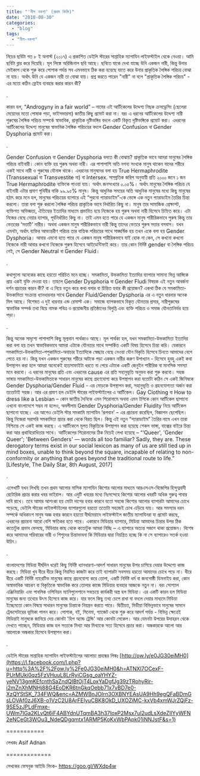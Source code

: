 ```yaml
---
title: "'নীল নকশা' (প্রথম কিস্তি)"
date: "2018-08-30"
categories: 
  - "blog"
tags: 
  - "নীল-নকশা"
---
```


নিচের ছবিটা গত ৮ ই অগাস্ট (২০১৭) এ প্রকাশিত ডেইলি স্টারের সাপ্তাহিক ম্যাগাযিন লাইফস্টাইল থেকে নেওয়া। আমি ছবিটা ব্লার করে দিয়েছি। মূল লিঙ্কে অরিজিনাল ছবি আছে। ছবিতে যাকে দেখা যাচ্ছে উনি একজন নারী, কিন্তু উনার মেইকাপ থেকে শুরু করে পোশাক পর্যন্ত সব এমনভাবে ঠিক করা হয়েছে যাতে করে উনার প্রাকৃতিক লৈঙ্গিক পরিচয় বোঝা না যায়। অর্থাৎ উনি যে একজন নারী তা বোঝা যায়। প্রশ্ন করতে পারেন "নারী" না বলে "প্রাকৃতিক লৈঙ্গিক পরিচয়" - এর মতো কঠিন ফ্রেইয ব্যবহার করার কারন কী? 

.

কারন হল, “Androgyny in a fair world” – নামের এই আর্টিকেলের উদ্দেশ্য নিছক ক্রসড্রেসিং (ছেলেরা মেয়েদের মতো পোষাক পড়া, ভাইসভারসা) জাতীয় কিছু প্রমোট করা না। বরং এ ধরনের আর্টিকেলের উদ্দেশ্য নারী পুরুষের লৈঙ্গিক পরিচয় সম্পর্কে স্বাভাবিক, প্রাকৃতিক দৃষ্টিভঙ্গির বদলে একটি বিকৃত দৃষ্টিভঙ্গিকে প্রমোট করা। এধরনের আর্টিকেলের উদ্দেশ্য মানুষের স্বাভাবিক লৈঙ্গিক পরিচয়ের বদলে Gender Confusion বা Gender Dysphoria প্রমোট করা। 

.

Gender Confusion বা Gender Dysphoria বলতে কী বোঝায়? প্রাকৃতিক ভাবে আমরা মানুষের লৈঙ্গিক পরিচয় বাইনারী। কোন ব্যক্তি হয় পুরুষ অথবা নারী। এর পাশাপাশি অতি নগন্য সংখ্যক মানুষ থাকেন যাদের শরীরে একই সাথে নারী ও পুরুষের যৌনাঙ্গ থাকে। এধরনের মানুষদের বলা হয় True Hermaphrodite (Transsexual বা Transvestite না) বা Intersex. সাম্প্রতিক জরিপ অনুযায়ী প্রতি ২০০০ জনে ১ জন True Hermaphrodite ব্যক্তিকে পাওয়া যায়। অর্থাৎ জনসংখ্যার ০.০৫%। অর্থাৎ মানুষের লৈঙ্গিক পরিচয় যে বাইনারী এটার প্রমাণ পৃথিবীর বাকি ৯৯.৯৫% মানুষ। কিন্তু আধুনিক সময়ের অতি আধুনিক মানুষের মধ্যে কিছু মানুষের হঠাৎ করে মনে হল, মানুষের পরিচয়ের ব্যাপারে এই “পুরনো প্যারাডাইম”-কে ভেঙ্গে এক নতুন প্যারাডাইম তৈরির চিন্তা করলো। তারা বলা শুরু করলো লৈঙ্গিক পরিচয় প্রাকৃতিক ভাবে নির্ধারিত কিছু না। মানুষ তার সামাজিক প্রেক্ষাপট, ব্যক্তিগত অভিজ্ঞতা, ঐতিহ্যের ইত্যাদির মাধ্যমে প্রভাবিত হয়ে নিজেকে হয় পুরুষ অথবা নারী হিসেবে চিহ্নিত করে। এটা নিজের বেছে নেয়ার ব্যাপার, পূর্বনির্ধারিত কিছু না। তাই এমন হতে পারে যে একজন মানুষ শারীরিকভাবে পুরুষ কিন্তু তার ভেতরের ‘সত্তাটি’ নারীর। অথবা একজন মানুষ শারীরিকভাবে নারী কিন্তু তাদের ভেতরে পুরুষ সত্তার বসবাস। যখন এমনটা, অর্থাৎ ব্যক্তির আভ্যন্তরীণ পরিচয় তার বাহ্যিক পরিচয়ের সাথে সাঙ্ঘর্ষিক হয় তখন একে বলা হয় Gender Dysphoria। আবার এমনো হতে পারে যে একজন মানুষ শারীরিকভাবে যাই হোক না কেন, সে কখনো কখনো নিজেকে নারী আবার কখনো নিজেকে পুরুষ হিসেবে আইডেন্টিফাই করে। তার কোন নির্দিষ্ট gender বা লৈঙ্গিক পরিচয় নেই, সে Gender Neutral বা Gender Fluid।

.

কথাগুলো অনেকের কাছে হয়তো পরিচিত মনে হচ্ছে। সমকামিতা, উভকামিতা ইত্যাদির ব্যাপারে সামান্য ভিন্ন আঙ্গিকে প্রায় একই যুক্তি দেওয়া হয়। তাহলে Gender Dysphoria বা Gender Fludi বিষয়ক এই নতুন আবর্জনা দর্শন প্রচারের কারন কী? বা এ নিয়ে নতুন করে কথা বলার বা চিন্তিত হবার কী প্রয়োজন? একথা ঠিক যে সমকামিতা-উভকামিতা সংক্রান্ত ধ্যানধারনার সাথে Gender Fluid/Gender Dysphoria এর এ নতুন ধারনার অনেক মিল আছে। বিশেষত এ দুই ধারনার এন্ড রেসাল্ট এক। সমাজে ব্যাপকভাবে বিকৃত যৌনতার প্রসার, নারীপুরুষের স্বাভাবিক সম্পর্ক তথা বিয়ে নামক পবিত্র ও প্রয়োজনীয় প্রতিষ্ঠানের বিলুপ্তি এবং ব্যক্তি পরিচয় ও সমাজ যৌনতানির্ভর হয়ে পড়া। 

.

কিন্তু অনেক সাদৃশ্যে পাশাপাশি কিছু মূল্যবান পার্থক্যও আছে। মূল পার্থক্য হল, যখন সমকামিতা-উভকামিতা ইত্যাদির করা বলা হয় তখন স্বাভাবিকভাবে আমরা এটাকে যৌনতার সাথে সম্পর্কিত একটি বিষয় হিসেবে চিন্তা করি। যেকারনে সমকামিতা-উভকামিতা-পশুকামিতা-অযাচার ইত্যাদিকে স্বেচ্ছায় বেছে নেওয়া যৌন বিকৃতি হিসেবে চিনতে আমাদের বেগে পেতে হয় না। কিন্তু যখন একজন পুরুষের শরীরে আটকে পড়া একজন নারীর করুণ উপাখ্যান - হিসেবে হুবহু একই কথা উপস্থাপন করা হলে আমরা অনেকেই হাতসাফাইটা ধরতে না পেরে এটাকে একটি জেনুইন শারীরিক বা মানসিক সমস্যা মনে করবো। এ ধরনের মানুষের প্রতি এবং এধরনের cause এর প্রতি সহানুভূতি অনুভব করা শুরু করবো। সহজ ভাষায় সমকামিতা-উভকামিতাকে সাধারন মানুষের কাছে গ্রহণযোগ্য করে উপস্থাপন করা যতোটা কঠিন সে একই জিনিষকে Gender Dysphoria/Gender Fluid - এর মোড়কে উপস্থাপন করা, সহানুভূতি ও গ্রহনযোগ্যতা অর্জন করা ততোটাই সহজ। আর এর প্রমাণ হল ডেইলি স্টারের লাইফস্টাইলের এ আর্টিকেল। Gay Clothing বা How to dress like a Lesbian – কোন জাতীয় দৈনিকে এমন শিরোনামে অথবা এমন টপিকে কোন আর্টিকেল ছাপানো এখনো বাংলাদেশে সম্ভব না হলেও, অবলীলায় Gender Dysphoria/Gender Fluidity নিয়ে আর্টিকেল ছাপানো যাচ্ছে। এর আগেও ডেইলি স্টার সমকামি ম্যাগাযিন ‘রূপবান’ – এর প্রচারনা করেছিল, বিজ্ঞাপন ছেপেছিল। কিন্তু নিজেরা সরাসরি সমকামিতা প্রচার করা থেকে বিরত ছিল। কিন্তু এই নতুন “প্যারাডাইম” তৈরির নামে এখন তারা নিশ্চিন্তে সে একই কাজ করছে। এ আর্টিকেলে মূলত বিকৃতিকে উপস্থাপন করা হয়েছে শেকল ভাঙ্গা, বাক্সের বাইরে চিন্তা করা আর প্রথাবিরোধিতার সাথে। আর্টিকেলের শিরোনামের ঠিক নিচেই লেখা হয়েছে – “‘Queer', 'Gender Queer'; 'Between Genders' — words all too familiar? Sadly, they are. These derogatory terms exist in our social lexicon as many of us are still tied up in mind boxes, unable to think beyond the square, incapable of relating to non-conformity or anything that goes beyond the traditional route to life.” \[Lifestyle, The Daily Star, 8th August, 2017\]

.

এলেখাটি যখন লিখছি তখন প্রথম আলোর মাসিক ম্যাগাযিন কিশোর আলোর মাধ্যমে আরএসএস-বিজেপির হিন্দুত্ববাদী রেটোরিক প্রচার করার খবর ভাইরাল। আর এদুটি খবরের মধ্যে নিঃসন্দেহে কিশোর আলোর খবরটি অধিক গুরুত্ব পাবার দাবি রাখে। তবে আমার আশংকা হয় মোটা দাগের হবার কারনে যতো সহজে কিশোর আলোর ব্যাপারটা আমাদের চোখে পড়েছে, ডেইলি স্টারের লাইফস্টাইলের ব্যাপারগুলো হয়তো ততোটা সহজেই চোখ এড়িয়ে যায়। আর সমস্যার ধরন সম্পর্কে অধিকাংশ মানুষ অজ্ঞ হবার কারনে হয়তো দীর্ঘমেয়াদে লাইফস্টাইল জাতীয় ম্যাগাযিনরা যা প্রমোট করছে, এধরনের প্রচারনা আরো বেশি ক্ষতিকর হতে পারে। একারনে মিডিয়ার ব্যাপারে, মিডিয়া আমাদের চিন্তার উপর ঠিক কতোটুক প্রভাব ফেলছে, মিডিয়ার কাছ থেকে কতোটুক আমরা নিচ্ছি – এ ব্যাপারে অত্যন্ত সজাগ থাকা প্রয়োজন। বিশেষ করে আমাদের পরিবারের নারী ও শিশুদের চিন্তাভাবনা কি মিডিয়ার দ্বারা নিয়ন্ত্রিত হচ্ছে কি না সে ব্যাপারেও সতর্ক হওয়া উচিৎ। 

. 

বাংলাদেশের মিডিয়া দীর্ঘদিন ধরেই কিছু নির্দিষ্ট ধ্যানধারণা-আদর্শ সাধারন মানুষের উপর চাপিয়ে দেয়ার উদ্দেশ্যে কাজ করছে। মিডিয়া খুব ধীরে ধীরে কিন্তু নিয়মিত কাজটা করে তাই ব্যাপারটা সবসময় হয়তো আমাদের চোখে পড়ে না। ধীরে ধীরে একটি নির্দিষ্ট ন্যারেটিভ মানুষের কাছে গ্রহনযোগ্য করে তোলা, একটি নির্দিষ্ট ধর্ম বা জনগোষ্ঠী ডিমনাইয করা, কোন অস্বাভাবিক আচরণ বা বিকৃতিকে স্বাভাবিক করে তোলার কাজে মিডিয়ার ব্যবহার আজকে নতুন না। বরং সোশ্যাল এঞ্জিনিয়ারিং এবং পাবলিক ওপিনিয়ন ম্যানিপুলেশানে সবচেয়ে কার্যকরী অস্ত্র হল মিডিয়া। এর একটি কারন হল মিডিয়া মানুষের জন্য তথ্যের উৎস হিসেবে কাজ করে। যার ফলে কিছু তথ্য চেপে রাখা বা বদলে দেয়ার মাধ্যমে মিডিয়া ইচ্ছেমতো কোন বিষয়ে সাধারন মানুষের চিন্তাকে নিয়ন্ত্রন করতে পারে। দ্বিতীয়ত, মিডীয়া বিভিন্নভাবে মানুষের সামনে ট্রেন্ডসেটারের ভূমিকা পালন করে। পোশাক, বই, সিনেমা, গ্যাজেট থেকে শুরু করে আদর্শ পর্যন্ত - বিভিন্ন ক্ষেত্রেই মিডিয়াই মানুষকে জানিয়ে দেয় কোনটা 'হিপ অ্যান্ড ট্রেন্ডি' আর কোনটা সেকেল। আর যেমনটা উপরের উদাহরন থেকে দেখতে পাচ্ছেন, মিডিয়ার কাজ হল সত্যকে মিথ্যা আর মিথ্যাকে সত্য হিসেবে প্রচার করা। অন্ধকারকে আলো আর আলোকে অন্ধকার হিসেবে উপস্থাপন করা। 

.

ডেইলি স্টারের সাপ্তাহিক ম্যাগাযিন লাইফস্টাইলের আলোচ্য প্রবন্ধের লিঙ্কঃ [http://ow.ly/e0JG30eiMH0](https://l.facebook.com/l.php?u=http%3A%2F%2Fow.ly%2Fe0JG30eiMH0&h=ATNXl7OCexF-PUrMUki0qz5FzVHuuL8LrRyiCGsg_oaYHYZ-yeNV13gmKEfcnthSaZndQIBtOjT4LoxYaDgfJg39zTRohyRir-i2mZnXhMNHj88G4EoDKR6tnGkqOebb71x7vBD7e0-XzQYStSK_734FWQ&enc=AZMWBnJOlrn3OXBNYEAsUA9Hh9egQFaBDmGsLOVAf0zJ6XB-o1VzC2U8ArFEIyuCBK8OkD_UXOZiMC-kxVb4xmWJrZQjFz-9SE5zJPLdFmxe-UWm7IGa2KLvQt6iF4ABYdnUTqmBA3h37IoxP2Msx7ul2udLsXdeZlIYyWFN2eNCeGt3WOu3_NdeQDgqmtx1ARMP5KoKxWbPApk01iNNJstF&s=1)

\===========

লেখকঃ Asif Adnan

\=============

লেখকের ফেসবুক আইডি লিংক- https://goo.gl/WXdp4w
